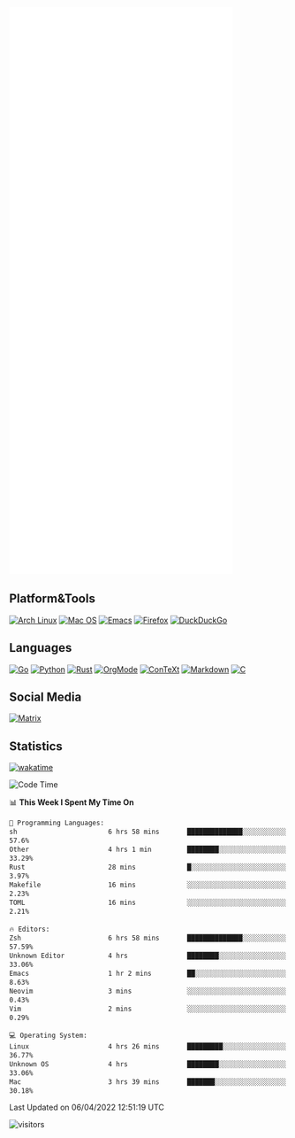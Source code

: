 ![Metrics](https://github.com/SteamedFish/SteamedFish/blob/master/github-metrics.svg)

## Platform&Tools

[![Arch Linux](https://img.shields.io/badge/ArchLinux-1793D1?logo=arch-linux&logoColor=fff&style=flat-square)](https://archlinux.org/)
[![Mac OS](https://img.shields.io/badge/MacOS-000000?style=flat-square&logo=macos&logoColor=F0F0F0)](https://www.apple.com/macos/)
[![Emacs](https://img.shields.io/badge/Emacs-%237F5AB6.svg?&style=flat-square&logo=gnu-emacs&logoColor=white)](https://www.gnu.org/software/emacs/)
[![Firefox](https://img.shields.io/badge/Firefox-FF7139?style=flat-square&logo=Firefox-Browser&logoColor=white)](https://firefox.com/)
[![DuckDuckGo](https://img.shields.io/badge/DuckDuckGo-DE5833?style=flat-square&logo=DuckDuckGo&logoColor=white)](https://duckduckgo.com/)

## Languages

[![Go](https://img.shields.io/badge/Golang-%2300ADD8.svg?style=flat-square&logo=go&logoColor=white)](https://golang.org/)
[![Python](https://img.shields.io/badge/Python-3670A0?style=flat-square&logo=python&logoColor=ffdd54)](https://www.python.org/)
[![Rust](https://img.shields.io/badge/Rust-%23000000.svg?style=flat-square&logo=rust&logoColor=white)](https://www.rust-lang.org/)
[![OrgMode](https://img.shields.io/badge/OrgMode-%23000000.svg?style=flat-square&logo=org&logoColor=white)](https://orgmode.org/)
[![ConTeXt](https://img.shields.io/badge/ConTeXt-%23008080.svg?style=flat-square&logo=latex&logoColor=white)](https://contextgarden.net/)
[![Markdown](https://img.shields.io/badge/MarkDown-%23000000.svg?style=flat-square&logo=markdown&logoColor=white)](https://daringfireball.net/projects/markdown/)
[![C](https://img.shields.io/badge/C-%2300599C.svg?style=flat-square&logo=c&logoColor=white)](https://www.iso.org/standard/74528.html)

## Social Media

[![Matrix](https://img.shields.io/badge/SteamedFish-2CA5E0?style=social&logo=matrix&logoColor=black)](https://matrix.to/#/@i:steamedfish.org)

## Statistics
[![wakatime](https://wakatime.com/badge/user/168280d6-fcf2-4b4f-ad3a-dc4612f35b38.svg)](https://wakatime.com/@168280d6-fcf2-4b4f-ad3a-dc4612f35b38)

<!--START_SECTION:waka-->
![Code Time](http://img.shields.io/badge/Code%20Time-1%2C729%20hrs%2042%20mins-blue)

📊 **This Week I Spent My Time On** 

```text
💬 Programming Languages: 
sh                       6 hrs 58 mins       ██████████████░░░░░░░░░░░   57.6% 
Other                    4 hrs 1 min         ████████░░░░░░░░░░░░░░░░░   33.29% 
Rust                     28 mins             █░░░░░░░░░░░░░░░░░░░░░░░░   3.97% 
Makefile                 16 mins             ░░░░░░░░░░░░░░░░░░░░░░░░░   2.23% 
TOML                     16 mins             ░░░░░░░░░░░░░░░░░░░░░░░░░   2.21%

🔥 Editors: 
Zsh                      6 hrs 58 mins       ██████████████░░░░░░░░░░░   57.59% 
Unknown Editor           4 hrs               ████████░░░░░░░░░░░░░░░░░   33.06% 
Emacs                    1 hr 2 mins         ██░░░░░░░░░░░░░░░░░░░░░░░   8.63% 
Neovim                   3 mins              ░░░░░░░░░░░░░░░░░░░░░░░░░   0.43% 
Vim                      2 mins              ░░░░░░░░░░░░░░░░░░░░░░░░░   0.29%

💻 Operating System: 
Linux                    4 hrs 26 mins       █████████░░░░░░░░░░░░░░░░   36.77% 
Unknown OS               4 hrs               ████████░░░░░░░░░░░░░░░░░   33.06% 
Mac                      3 hrs 39 mins       ███████░░░░░░░░░░░░░░░░░░   30.18%

```


 Last Updated on 06/04/2022 12:51:19 UTC
<!--END_SECTION:waka-->

![visitors](https://visitor-badge.laobi.icu/badge?page_id=SteamedFish.SteamedFish)
